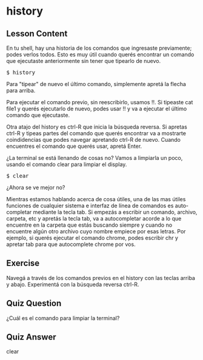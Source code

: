 # history

## Lesson Content

En tu shell, hay una historia de los comandos que ingresaste previamente; podes verlos todos. Esto es muy útil cuando querés encontrar un comando que ejecutaste anteriormente sin tener que tipearlo de nuevo.

<pre>$ history</pre>

Para "tipear" de nuevo el último comando, simplemente apretá la flecha para arriba.

Para ejecutar el comando previo, sin reescribirlo, usamos !!. Si tipeaste cat file1 y querés ejecutarlo de nuevo, podes usar !! y va a ejecutar el último comando que ejecutaste.

Otra atajo del history es ctrl-R que inicia la búsqueda reversa. Si apretas ctrl-R y tipeas partes del comando que querés encontrar va a mostrarte coindidencias que podes navegar apretando ctrl-R de nuevo. Cuando encuentres el comando que querés usar, apretá Enter.

¿La terminal se está llenando de cosas no? Vamos a limpiarla un poco, usando el comando clear para limpiar el display.

<pre>$ clear</pre>

¿Ahora se ve mejor no?

Mientras estamos hablando acerca de cosa útiles, una de las mas útiles funciones de cualquier sistema e interfaz de línea de comandos es auto-completar mediante la tecla tab. Si empezás a escribir un comando, archivo, carpeta, etc y apretás la tecla tab, va a autocompletar acorde a lo que encuentre en la carpeta que estás buscando siempre y cuando no encuentre algún otro archivo cuyo nombre empiece por esas letras. Por ejemplo, si querés ejecutar el comando chrome, podes escribir chr y apretar tab para que autocomplete chrome por vos.  

## Exercise

Navegá a través de los comandos previos en el history con las teclas arriba y abajo. Experimentá con la búsqueda reversa ctrl-R.

## Quiz Question

¿Cuál es el comando para limpiar la terminal?

## Quiz Answer

clear
